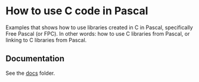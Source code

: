 # How to use C code in Pascal
Examples that shows how to use libraries created in C in Pascal, specifically Free Pascal (or FPC).
In other words: how to use C libraries from Pascal, or linking to C libraries from Pascal.

## Documentation
See the [docs](https://github.com/williamhunter/pascal-bindings-for-c/docs) folder.

